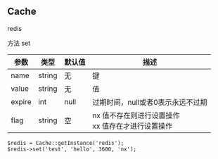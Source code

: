 ## Cache

redis 

方法 set

| 参数     | 类型     | 默认值  | 描述                               |
| ------ | ------ | ---- | -------------------------------- |
| name   | string | 无    | 键                                |
| value  | string | 无    | 值                                |
| expire | int    | null | 过期时间，null或者0表示永远不过期              |
| flag   | string | 空    | nx 值不存在则进行设置操作<br/>xx 值存在才进行设置操作 |

```
$redis = Cache::getInstance('redis');
$redis->set('test', 'hello', 3600, 'nx');
```


